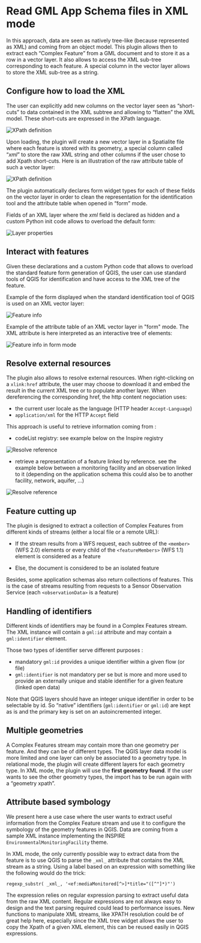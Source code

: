 # Read GML App Schema files in XML mode

In this approach, data are seen as natively tree-like (because represented as XML) and coming from an object model.
This plugin allows then to extract each “Complex Feature” from a GML document and to store it as a row in a vector layer. It also allows to access the XML sub-tree corresponding to each feature. A special column in the vector layer allows to store the XML sub-tree as a string.


## Configure how to load the XML

The user can explicitly add new columns on the vector layer seen as “short-cuts” to data contained in the XML subtree and allowing to “flatten” the XML model. These short-cuts are expressed in the XPath language.


![XPath definition](img/read-xml-xpath.png)


Upon loading, the plugin will create a new vector layer in a Spatialite file where each feature is stored with its geometry, a special column called “_xml_” to store the raw XML string and other columns if the user chose to add Xpath short-cuts.
Here is an illustration of the raw attribute table of such a vector layer:

![XPath definition](img/read-xml-attributetable.png)


The plugin automatically declares form widget types for each of these fields on the vector layer in order to clean the representation for the identification tool and the attribute table when opened in “form” mode.

Fields of an XML layer where the _xml_ field is declared as hidden and a custom Python init code allows to overload the default form:

![Layer properties](img/read-xml-layerprops.png)

## Interact with features

Given these declarations and a custom Python code that allows to overload the standard feature form generation of QGIS, the user can use standard tools of QGIS for identification   and have access to the XML tree of the feature.


Example of the form displayed when the standard identification tool of QGIS is used on an XML vector layer:

![Feature info](img/read-xml-featureinfo.png)

Example of the attribute table of an XML vector layer in "form" mode. The XML attribute is here interpreted as an interactive tree of elements:

![Feature info in form mode](img/read-xml-featureinfoform.png)


## Resolve external resources


The plugin also allows to resolve external resources. When right-clicking on a ```xlink:href``` attribute, the user may choose to download it and embed the result in the current XML tree or to populate another layer.
When dereferencing the corresponding href, the http content negociation  uses:

* the current user locale as the language (HTTP header ```Accept-Language```)
* ```application/xml``` for the HTTP ```Accept``` field


This approach is useful to retrieve information coming from :

* codeList registry: see example below on the Inspire registry

![Resolve reference](img/read-xml-resolver.png)

* retrieve a representation of a feature linked by reference. see the example below between a monitoring facility and an observation linked to it (depending on the application schema this could also be to another facility, network, aquifer, ...)

![Resolve reference](img/read-xml-resolver-obs-after-insert.png)



## Feature cutting up

The plugin is designed to extract a collection of Complex Features from different kinds of streams (either a local file or a remote URL):

* If the stream results from a WFS request, each subtree of the ```<member>``` (WFS 2.0) elements or every child of the ```<featureMembers>``` (WFS 1.1) element is considered as a feature

* Else, the document is considered to be an isolated feature

Besides, some application schemas also return collections of features. This is the case of streams resulting from requests to a Sensor Observation Service (each ```<observationData>``` is a feature)


## Handling of identifiers

Different kinds of identifiers may be found in a Complex Features stream. The XML instance will contain a ```gml:id``` attribute and may contain a ```gml:identifier``` element.

Those two types of identifier serve different purposes :

* mandatory ```gml:id``` provides a unique identifier within a given flow (or file)
* ```gml:identifier``` is not mandatory per se but is more and more used to provide an externally unique and stable identifier for a given feature (linked open data)

Note that QGIS layers should have an integer unique identifier in order to be selectable by id. So “native” identifiers (```gml:identifier``` or ```gml:id```) are kept as  is and the primary key is set on an autoincremented integer.



## Multiple geometries

A Complex Features stream may contain more than one geometry per feature. And they can be of different types. The QGIS layer data model is more limited and one layer can only be associated to a geometry type.
In relational mode, the plugin will create different layers for each geometry type.
In XML mode, the plugin will use the **first geometry found**. If the user wants to see the other geometry types, the import has to be run again with a “geometry xpath”.



## Attribute based symbology

We present here a use case where the user wants to extract useful information from the Complex Feature stream and use it to configure the symbology of the geometry features in QGIS. Data are coming from a sample XML instance implementing the INSPIRE ```EnvironmentalMonitoringFacility``` theme.

In XML mode, the only currently possible way to extract data from the feature is to use QGIS to parse the ```_xml_``` attribute that contains the XML stream as a string.
Using a label based on an expression with something like the following would do the trick:


```regexp_substr( _xml_, '<ef:mediaMonitored[^>]*title="([^"]*)"')```

The expression relies on regular expression parsing to extract useful data from the raw XML content.
Regular expressions are not always easy to design and the text parsing required could lead to performance issues. New functions to manipulate XML streams, like XPATH resolution could be of great help here, especially since the XML tree widget allows the user to copy the Xpath of a given XML element, this can be reused easily in QGIS expressions.
